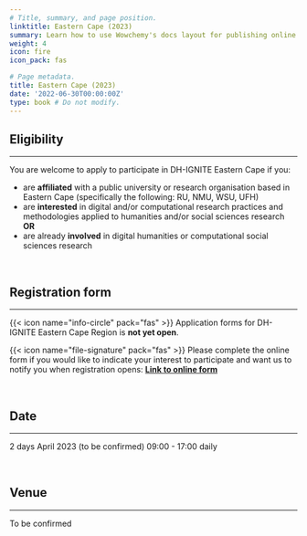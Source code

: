 ```yaml
---
# Title, summary, and page position.
linktitle: Eastern Cape (2023)
summary: Learn how to use Wowchemy's docs layout for publishing online courses, software documentation, and tutorials.
weight: 4
icon: fire
icon_pack: fas

# Page metadata.
title: Eastern Cape (2023)
date: '2022-06-30T00:00:00Z'
type: book # Do not modify.
---
```


## Eligibility
---
You are welcome to apply to participate in DH-IGNITE Eastern Cape if you:
- are **affiliated** with a public university or research organisation based in Eastern Cape (specifically the following: RU, NMU, WSU, UFH)
- are **interested** in digital and/or computational research practices and methodologies applied to humanities and/or social sciences research  **OR** 
- are already **involved** in digital humanities or computational social sciences research

<br>

## Registration form
---

{{< icon name="info-circle" pack="fas" >}}
Application forms for DH-IGNITE Eastern Cape Region is **not yet open**. 

{{< icon name="file-signature" pack="fas" >}}
Please complete the online form if you would like to indicate your interest to participate and want us to notify you when registration opens: **[Link to online form](https://forms.gle/7w9ahc2bJkivka2M7)**

<br>


## Date
---

2 days
April 2023 (to be confirmed)
09:00 - 17:00 daily

<br>

## Venue
---

To be confirmed